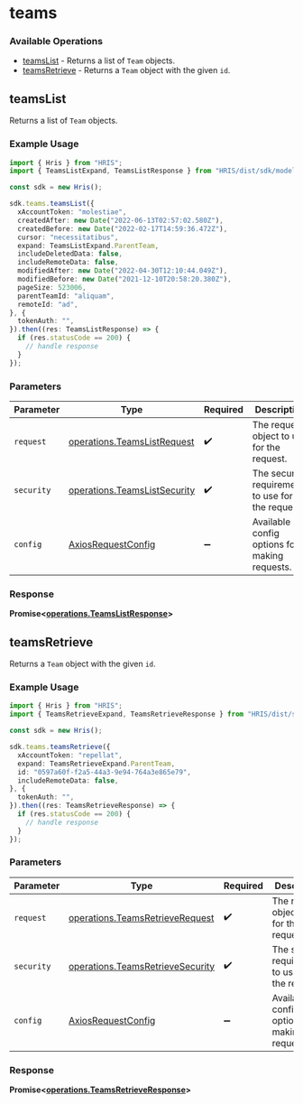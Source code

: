 # teams

### Available Operations

* [teamsList](#teamslist) - Returns a list of `Team` objects.
* [teamsRetrieve](#teamsretrieve) - Returns a `Team` object with the given `id`.

## teamsList

Returns a list of `Team` objects.

### Example Usage

```typescript
import { Hris } from "HRIS";
import { TeamsListExpand, TeamsListResponse } from "HRIS/dist/sdk/models/operations";

const sdk = new Hris();

sdk.teams.teamsList({
  xAccountToken: "molestiae",
  createdAfter: new Date("2022-06-13T02:57:02.580Z"),
  createdBefore: new Date("2022-02-17T14:59:36.472Z"),
  cursor: "necessitatibus",
  expand: TeamsListExpand.ParentTeam,
  includeDeletedData: false,
  includeRemoteData: false,
  modifiedAfter: new Date("2022-04-30T12:10:44.049Z"),
  modifiedBefore: new Date("2021-12-10T20:58:20.380Z"),
  pageSize: 523006,
  parentTeamId: "aliquam",
  remoteId: "ad",
}, {
  tokenAuth: "",
}).then((res: TeamsListResponse) => {
  if (res.statusCode == 200) {
    // handle response
  }
});
```

### Parameters

| Parameter                                                                    | Type                                                                         | Required                                                                     | Description                                                                  |
| ---------------------------------------------------------------------------- | ---------------------------------------------------------------------------- | ---------------------------------------------------------------------------- | ---------------------------------------------------------------------------- |
| `request`                                                                    | [operations.TeamsListRequest](../../models/operations/teamslistrequest.md)   | :heavy_check_mark:                                                           | The request object to use for the request.                                   |
| `security`                                                                   | [operations.TeamsListSecurity](../../models/operations/teamslistsecurity.md) | :heavy_check_mark:                                                           | The security requirements to use for the request.                            |
| `config`                                                                     | [AxiosRequestConfig](https://axios-http.com/docs/req_config)                 | :heavy_minus_sign:                                                           | Available config options for making requests.                                |


### Response

**Promise<[operations.TeamsListResponse](../../models/operations/teamslistresponse.md)>**


## teamsRetrieve

Returns a `Team` object with the given `id`.

### Example Usage

```typescript
import { Hris } from "HRIS";
import { TeamsRetrieveExpand, TeamsRetrieveResponse } from "HRIS/dist/sdk/models/operations";

const sdk = new Hris();

sdk.teams.teamsRetrieve({
  xAccountToken: "repellat",
  expand: TeamsRetrieveExpand.ParentTeam,
  id: "0597a60f-f2a5-44a3-9e94-764a3e865e79",
  includeRemoteData: false,
}, {
  tokenAuth: "",
}).then((res: TeamsRetrieveResponse) => {
  if (res.statusCode == 200) {
    // handle response
  }
});
```

### Parameters

| Parameter                                                                            | Type                                                                                 | Required                                                                             | Description                                                                          |
| ------------------------------------------------------------------------------------ | ------------------------------------------------------------------------------------ | ------------------------------------------------------------------------------------ | ------------------------------------------------------------------------------------ |
| `request`                                                                            | [operations.TeamsRetrieveRequest](../../models/operations/teamsretrieverequest.md)   | :heavy_check_mark:                                                                   | The request object to use for the request.                                           |
| `security`                                                                           | [operations.TeamsRetrieveSecurity](../../models/operations/teamsretrievesecurity.md) | :heavy_check_mark:                                                                   | The security requirements to use for the request.                                    |
| `config`                                                                             | [AxiosRequestConfig](https://axios-http.com/docs/req_config)                         | :heavy_minus_sign:                                                                   | Available config options for making requests.                                        |


### Response

**Promise<[operations.TeamsRetrieveResponse](../../models/operations/teamsretrieveresponse.md)>**

